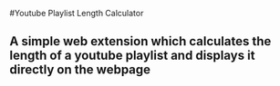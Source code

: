 #Youtube Playlist Length Calculator

## A simple web extension which calculates the length of a youtube playlist and displays it directly on the webpage